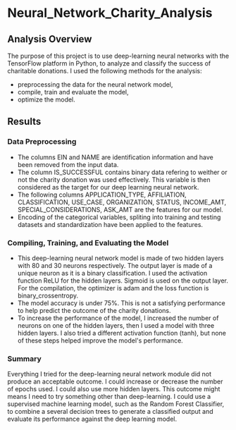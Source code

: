 # Neural_Network_Charity_Analysis

## Analysis Overview
The purpose of this project is to use deep-learning neural networks with the TensorFlow platform in Python, to analyze and classify the success of charitable donations.
I used the following methods for the analysis:

  * preprocessing the data for the neural network model,
  * compile, train and evaluate the model,
  * optimize the model.

## Results

### Data Preprocessing
 * The columns EIN and NAME are identification information and have been removed from the input data.
 * The column IS_SUCCESSFUL contains binary data refering to weither or not the charity donation was used effectively.    This variable is then considered as the target for our deep learning neural network.
 * The following columns APPLICATION_TYPE, AFFILIATION, CLASSIFICATION, USE_CASE, ORGANIZATION, STATUS, INCOME_AMT, SPECIAL_CONSIDERATIONS, ASK_AMT are the features for our model.
* Encoding of the categorical variables, spliting into training and testing datasets and standardization have been  applied to the features.

### Compiling, Training, and Evaluating the Model
 * This deep-learning neural network model is made of two hidden layers with 80 and 30 neurons respectively. The output layer is made of a unique neuron as it is a binary classification.
I used the activation function ReLU for the hidden layers. Sigmoid is used on the output layer.
For the compilation, the optimizer is adam and the loss function is binary_crossentropy.
 * The model accuracy is under 75%. This is not a satisfying performance to help predict the outcome of the charity donations.
 * To increase the performance of the model, I increased the number of neurons on one of the hidden layers, then I used a model with three hidden layers. I also tried a different activation function (tanh), but none of these steps helped improve the model's performance.

### Summary

Everything I tried for the deep-learning neural network module did not produce an acceptable outcome. I could increase or decrease the number of epochs used. I could also use more hidden layers. This outcome might means I need to try something other than deep-learning. I could use a supervised machine learning model, such as the Random Forest Classifier, to combine a several decision trees to generate a classified output and evaluate its performance against the deep learning model.
